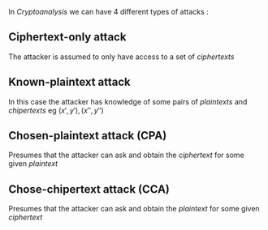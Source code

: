 In *Cryptoanalysis* we can have $4$ different types of attacks : 
## Ciphertext-only attack

The attacker is assumed to only have access to a set of *ciphertexts*
## Known-plaintext attack

In this case the attacker has knowledge of some pairs of *plaintexts* and *chipertexts* eg $(x',y'), (x'',y'')$
## Chosen-plaintext attack (CPA)

Presumes that the attacker can ask and obtain the *ciphertext* for some given *plaintext*
## Chose-chipertext attack (CCA)

Presumes that the attacker can ask and obtain the *plaintext* for some given *ciphertext*